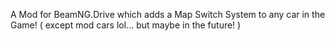 A Mod for BeamNG.Drive which adds a Map Switch System to any car in the Game! ( except mod cars lol... but maybe in the future! )
